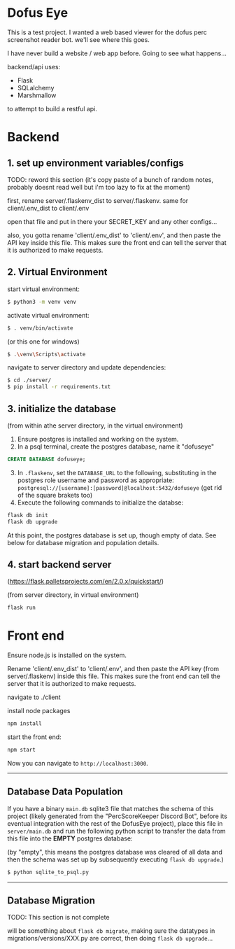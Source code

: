 # Dofus Eye
This is a test project. I wanted a web based viewer for the dofus perc screenshot reader bot. we'll see where this goes.

I have never build a website / web app before. Going to see what happens...

backend/api uses:
- Flask
- SQLalchemy
- Marshmallow

to attempt to build a restful api.

# Backend
## 1. set up environment variables/configs

TODO: reword this section (it's copy paste of a bunch of random notes, probably doesnt read well but i'm too lazy to fix at the moment)

first, rename server/.flaskenv_dist to server/.flaskenv. same for client/.env_dist to client/.env

open that file and put in there your SECRET_KEY and any other configs...

also, you gotta rename 'client/.env_dist' to 'client/.env', and then paste the API key inside this file. This makes sure the front end can tell the server that it is authorized to make requests.

## 2. Virtual Environment

start virtual environment:
```bash
$ python3 -m venv venv
```

activate virtual environment:
```bash
$ . venv/bin/activate
```

(or this one for windows)
```bash
$ .\venv\Scripts\activate
```

navigate to server directory and update dependencies:
```bash
$ cd ./server/
$ pip install -r requirements.txt
```

## 3. initialize the database
(from within athe server directory, in the virtual environment)
1. Ensure postgres is installed and working on the system.
2. In a psql terminal, create the postgres database, name it "dofuseye"
```sql
CREATE DATABASE dofuseye;
```
3. In `.flaskenv`, set the `DATABASE_URL` to the following, substituting in the postgres role username and password as appropriate: `postgresql://[username]:[password]@localhost:5432/dofuseye` (get rid of the square brakets too)
4. Execute the following commands to initialize the databse:
```bash
flask db init
flask db upgrade
```
At this point, the postgres database is set up, though empty of data. See below for database migration and population details.

## 4. start backend server
(https://flask.palletsprojects.com/en/2.0.x/quickstart/)

(from server directory, in virtual environment)
```bash
flask run
```

# Front end

Ensure node.js is installed on the system.

Rename 'client/.env_dist' to 'client/.env', and then paste the API key (from server/.flaskenv) inside this file. This makes sure the front end can tell the server that it is authorized to make requests.

navigate to ./client

install node packages
```bash
npm install
```

start the front end:

```bash
npm start
```

Now you can navigate to `http://localhost:3000`.


---
## Database Data Population
If you have a binary `main.db` sqlite3 file that matches the schema of this project (likely generated from the "PercScoreKeeper Discord Bot", before its eventual integration with the rest of the DofusEye project), place this file in `server/main.db` and run the following python script to transfer the data from this file into the __EMPTY__ postgres database:

(by "empty", this means the postgres database was cleared of all data and then the schema was set up by subsequently executing `flask db upgrade`.)
```bash
$ python sqlite_to_psql.py
```

---
## Database Migration
TODO: This section is not complete

will be something about `flask db migrate`, making sure the datatypes in migrations/versions/XXX.py are correct, then doing `flask db upgrade`... 
